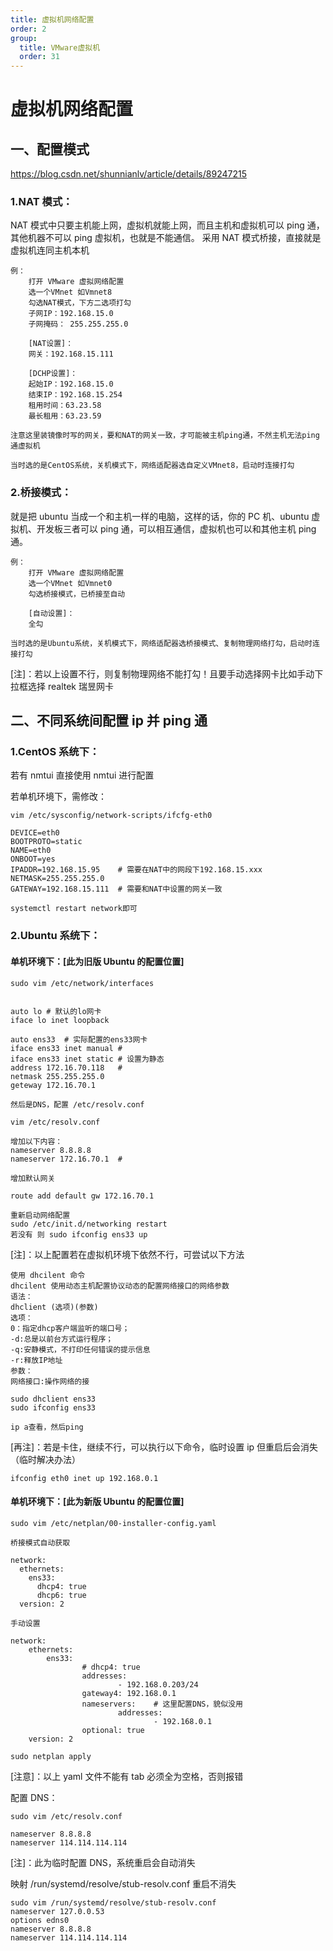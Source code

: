 ```yaml
---
title: 虚拟机网络配置
order: 2
group:
  title: VMware虚拟机
  order: 31
---
```


# 虚拟机网络配置

## 一、配置模式

https://blog.csdn.net/shunnianlv/article/details/89247215

### 1.NAT 模式：

NAT 模式中只要主机能上网，虚拟机就能上网，而且主机和虚拟机可以 ping 通，其他机器不可以 ping 虚拟机，也就是不能通信。
采用 NAT 模式桥接，直接就是虚拟机连同主机本机

    例：
        打开 VMware 虚拟网络配置
        选一个VMnet 如Vmnet8
        勾选NAT模式，下方二选项打勾
        子网IP：192.168.15.0
        子网掩码： 255.255.255.0

        [NAT设置]：
        网关：192.168.15.111

        [DCHP设置]：
        起始IP：192.168.15.0
        结束IP：192.168.15.254
        租用时间：63.23.58
        最长租用：63.23.59

    注意这里装镜像时写的网关，要和NAT的网关一致，才可能被主机ping通，不然主机无法ping通虚拟机

    当时选的是CentOS系统，关机模式下，网络适配器选自定义VMnet8，启动时连接打勾

### 2.桥接模式：

就是把 ubuntu 当成一个和主机一样的电脑，这样的话，你的 PC 机、ubuntu 虚拟机、开发板三者可以 ping 通，可以相互通信，虚拟机也可以和其他主机 ping 通。

    例：
        打开 VMware 虚拟网络配置
        选一个VMnet 如Vmnet0
        勾选桥接模式，已桥接至自动

        [自动设置]：
        全勾

    当时选的是Ubuntu系统，关机模式下，网络适配器选桥接模式、复制物理网络打勾，启动时连接打勾

[注]：若以上设置不行，则复制物理网络不能打勾！且要手动选择网卡比如手动下拉框选择 realtek 瑞昱网卡

## 二、不同系统间配置 ip 并 ping 通

### 1.CentOS 系统下：

若有 nmtui 直接使用 nmtui 进行配置

若单机环境下，需修改：

    vim /etc/sysconfig/network-scripts/ifcfg-eth0

    DEVICE=eth0
    BOOTPROTO=static
    NAME=eth0
    ONBOOT=yes
    IPADDR=192.168.15.95    # 需要在NAT中的网段下192.168.15.xxx
    NETMASK=255.255.255.0
    GATEWAY=192.168.15.111  # 需要和NAT中设置的网关一致

    systemctl restart network即可

### 2.Ubuntu 系统下：

#### 单机环境下：[此为旧版 Ubuntu 的配置位置]

    sudo vim /etc/network/interfaces


    auto lo # 默认的lo网卡
    iface lo inet loopback

    auto ens33  # 实际配置的ens33网卡
    iface ens33 inet manual #
    iface ens33 inet static # 设置为静态
    address 172.16.70.118   #
    netmask 255.255.255.0
    geteway 172.16.70.1

    然后是DNS，配置 /etc/resolv.conf

    vim /etc/resolv.conf

    增加以下内容：
    nameserver 8.8.8.8
    nameserver 172.16.70.1  #

    增加默认网关

    route add default gw 172.16.70.1

    重新启动网络配置
    sudo /etc/init.d/networking restart
    若没有 则 sudo ifconfig ens33 up

[注]：以上配置若在虚拟机环境下依然不行，可尝试以下方法

    使用 dhcilent 命令
    dhcilent 使用动态主机配置协议动态的配置网络接口的网络参数
    语法：
    dhclient (选项)(参数)
    选项：
    0：指定dhcp客户端监听的端口号；
    -d:总是以前台方式运行程序；
    -q:安静模式，不打印任何错误的提示信息
    -r:释放IP地址
    参数：
    网络接口:操作网络的接

    sudo dhclient ens33
    sudo ifconfig ens33

    ip a查看，然后ping

[再注]：若是卡住，继续不行，可以执行以下命令，临时设置 ip 但重启后会消失（临时解决办法）

    ifconfig eth0 inet up 192.168.0.1

#### 单机环境下：[此为新版 Ubuntu 的配置位置]

    sudo vim /etc/netplan/00-installer-config.yaml

    桥接模式自动获取

    network:
      ethernets:
        ens33:
          dhcp4: true
          dhcp6: true
      version: 2

    手动设置

    network:
        ethernets:
            ens33:
                    # dhcp4: true
                    addresses:
                            - 192.168.0.203/24
                    gateway4: 192.168.0.1
                    nameservers:    # 这里配置DNS，貌似没用
                            addresses:
                                    - 192.168.0.1
                    optional: true
        version: 2

    sudo netplan apply

[注意]：以上 yaml 文件不能有 tab 必须全为空格，否则报错

配置 DNS：

    sudo vim /etc/resolv.conf

    nameserver 8.8.8.8
    nameserver 114.114.114.114

[注]：此为临时配置 DNS，系统重启会自动消失

映射 /run/systemd/resolve/stub-resolv.conf 重启不消失

    sudo vim /run/systemd/resolve/stub-resolv.conf
    nameserver 127.0.0.53
    options edns0
    nameserver 8.8.8.8
    nameserver 114.114.114.114
